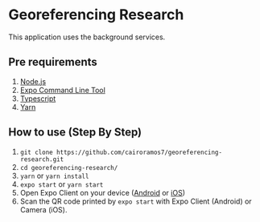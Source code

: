 # Georeferencing Research

This application uses the background services.

## Pre requirements

1. [Node.js](https://nodejs.org/)
2. [Expo Command Line Tool](https://docs.expo.io/workflow/expo-cli/)
3. [Typescript](https://www.typescriptlang.org/index.html#download-links)
4. [Yarn](https://yarnpkg.com/getting-started/install)

## How to use (Step By Step)

1. `git clone https://github.com/cairoramos7/georeferencing-research.git`
2. `cd georeferencing-research/`
3. `yarn` or `yarn install`
4. `expo start` or `yarn start`
5. Open Expo Client on your device ([Android](https://play.google.com/store/apps/details?id=host.exp.exponent&referrer=www) or [iOS](https://itunes.apple.com/app/apple-store/id982107779))
6. Scan the QR code printed by `expo start` with Expo Client (Android) or Camera (iOS).

